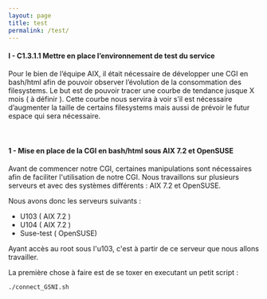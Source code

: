 ```yaml
---
layout: page
title: test
permalink: /test/
---
```


#### __I - C1.3.1.1 Mettre en place l’environnement de test du service__

Pour le bien de l’équipe AIX, il était nécessaire de développer une CGI en bash/html afin de pouvoir observer l’évolution de la consommation des filesystems. Le but est de pouvoir tracer une courbe de tendance jusque X mois ( à définir ). Cette courbe nous servira à voir s’il est nécessaire d’augmenter la taille de certains filesystems mais aussi de prévoir le futur espace qui sera nécessaire.
<br>
<br>
<br>
#### __1 - Mise en place de la CGI en bash/html sous AIX 7.2 et OpenSUSE__

Avant de commencer notre CGI, certaines manipulations sont nécessaires afin de faciliter l'utilisation de notre CGI. Nous travaillons sur plusieurs serveurs et avec des systèmes différents : AIX 7.2 et OpenSUSE. 

Nous avons donc les serveurs suivants :
- U103 ( AIX 7.2 )
- U104 ( AIX 7.2 )
- Suse-test ( OpenSUSE)

Ayant accès au root sous l'u103, c'est à partir de ce serveur que nous allons travailler. 

La première chose à faire est de se toxer en executant un petit script :
```
./connect_GSNI.sh
```
